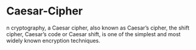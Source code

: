 # Caesar-Cipher
n cryptography, a Caesar cipher, also known as Caesar’s cipher, the shift cipher, Caesar’s code or Caesar shift, is one of the simplest and most widely known encryption techniques.
